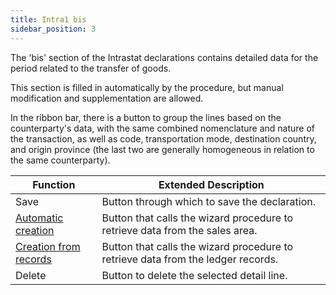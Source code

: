 ```yaml
---
title: Intra1 bis
sidebar_position: 3
---
```


The 'bis' section of the Intrastat declarations contains detailed data for the period related to the transfer of goods.

This section is filled in automatically by the procedure, but manual modification and supplementation are allowed.

In the ribbon bar, there is a button to group the lines based on the counterparty's data, with the same combined nomenclature and nature of the transaction, as well as code, transportation mode, destination country, and origin province (the last two are generally homogeneous in relation to the same counterparty).

| Function | Extended Description |
| --- | --- |
| Save | Button through which to save the declaration. |
| [Automatic creation](/docs/finance-area/declarations/intrastat/automatic-creation-intrastat1/automatic-creation) | Button that calls the wizard procedure to retrieve data from the sales area. |
| [Creation from records](/docs/finance-area/declarations/intrastat/create-from-records-intrastat1/create-from-records-intrastat1-intro) | Button that calls the wizard procedure to retrieve data from the ledger records. |
| Delete | Button to delete the selected detail line. |
